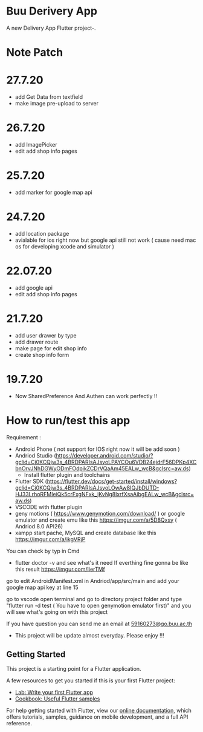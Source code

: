 # Buu Derivery App

 A new Delivery App Flutter project-.
 
# Note Patch
 # 27.7.20
 - add Get Data from textfield 
 - make image pre-upload to server
 # 26.7.20
 - add ImagePicker
 - edit add shop info pages
 # 25.7.20
 - add marker for google map api
 # 24.7.20
 - add location package 
 - avialable for ios right now but google api still not work ( cause need mac os for developing xcode and simulator )
 # 22.07.20
 - add google api 
 - edit add shop info pages

 # 21.7.20
  - add user drawer by type
  - add drawer route
  - make page for edit shop info 
  - create shop info form
 # 19.7.20
  - Now SharedPreference And Authen can work perfectly !!

# How to run/test this app
  Requirement : 
  - Android Phone ( not support for IOS right now it will be add soon )
  - Andriod Studio (https://developer.android.com/studio/?gclid=Cj0KCQjw3s_4BRDPARIsAJsyoLPAYCOu6VDB24ejdrF56DPKp4XCbnOrvJNhDGWyODmFOdpikZCDrVQaAm45EALw_wcB&gclsrc=aw.ds)
    - Install flutter plugin and toolchains
  - Flutter SDK (https://flutter.dev/docs/get-started/install/windows?gclid=Cj0KCQjw3s_4BRDPARIsAJsyoLOwAw8IQJbDUTD-HJ33LrhoRFMIeiQk5crFxgNFxk_jKvNg8lxrfXsaAibgEALw_wcB&gclsrc=aw.ds)
  - VSCODE with flutter plugin
  - geny motions ( https://www.genymotion.com/download/ ) or google emulator and create emu like this https://imgur.com/a/5D8Qxsy ( Andriod 8.0 API26)
  - xampp start pache, MySQL and create database like this https://imgur.com/a/ikgVRjP 
  
  
  You can check by typ in Cmd
  - flutter doctor -v and see what's it need
  If everthing fine gonna be like this result
  https://imgur.com/IierTMf
  
  go to edit AndroidManifest.xml in Andriod/app/src/main and add your google map api key at line 15
  
  go to vscode open terminal and go to directory project folder and type "flutter run -d test ( You have to open genymotion emulator first)"
  and you will see what's going on with this project
  
  If you have question you can send me an email at 59160273@go.buu.ac.th 
   - This project will be update almost everyday. Please enjoy !!!



## Getting Started

This project is a starting point for a Flutter application.

A few resources to get you started if this is your first Flutter project:

- [Lab: Write your first Flutter app](https://flutter.dev/docs/get-started/codelab)
- [Cookbook: Useful Flutter samples](https://flutter.dev/docs/cookbook)

For help getting started with Flutter, view our
[online documentation](https://flutter.dev/docs), which offers tutorials,
samples, guidance on mobile development, and a full API reference.
